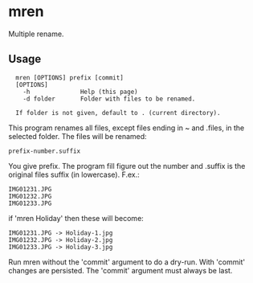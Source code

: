 # mren
Multiple rename.

## Usage
```
  mren [OPTIONS] prefix [commit]
  [OPTIONS]
    -h              Help (this page)
    -d folder       Folder with files to be renamed.

  If folder is not given, default to . (current directory).
```

This program renames all files, except files ending in ~ and .files, in the selected folder.
The files will be renamed: 

    prefix-number.suffix

You give prefix. The program fill figure out the number and .suffix is the original files suffix (in lowercase).
F.ex.:

    IMG01231.JPG
    IMG01232.JPG
    IMG01233.JPG

if 'mren Holiday' then these will become:

    IMG01231.JPG -> Holiday-1.jpg
    IMG01232.JPG -> Holiday-2.jpg
    IMG01233.JPG -> Holiday-3.jpg

Run mren without the 'commit' argument to do a dry-run. With 'commit' changes are persisted.
The 'commit' argument must always be last.

